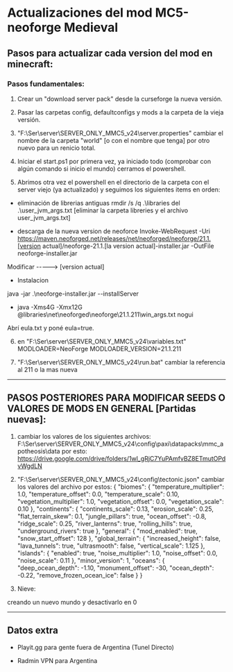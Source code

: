 # Actualizaciones del mod MC5-neoforge Medieval

## Pasos para actualizar cada version del mod en minecraft:


### Pasos fundamentales:
1. Crear un "download server pack" desde la curseforge la nueva versión.

2. Pasar las carpetas config, defaultconfigs y mods a la carpeta de la vieja versión.

3. "F:\Ser\server\SERVER_ONLY_MMC5_v24\server.properties" cambiar el nombre de la carpeta "world" [o con el nombre que tenga] por otro nuevo para un renicio total.

4. Iniciar el start.ps1 por primera vez, ya iniciado todo (comprobar con algún comando si inicio el mundo) cerramos el powershell.

5. Abrimos otra vez el powershell en el directorio de la carpeta con el server viejo (ya actualizado) y seguimos los siguientes items en orden:

- eliminación de librerias antiguas rmdir /s /q .\libraries del .\user_jvm_args.txt
[eliminar la carpeta libreries y el archivo user_jvm_args.txt]

- descarga de la nueva version de neoforce
Invoke-WebRequest -Uri https://maven.neoforged.net/releases/net/neoforged/neoforge/21.1.[version actual]/neoforge-21.1.[la version actual]-installer.jar -OutFile neoforge-installer.jar

Modificar -----> [version actual]

- Instalacion

java -jar .\neoforge-installer.jar --installServer


- java -Xms4G -Xmx12G @libraries\net\neoforged\neoforge\21.1.211\win_args.txt nogui

Abrí eula.txt y poné eula=true. 

6. en "F:\Ser\server\SERVER_ONLY_MMC5_v24\variables.txt" 
MODLOADER=NeoForge
MODLOADER_VERSION=21.1.211

7. "F:\Ser\server\SERVER_ONLY_MMC5_v24\run.bat"
cambiar la referencia al 211 o la mas nueva

--- 

## PASOS POSTERIORES PARA MODIFICAR SEEDS O VALORES DE MODS EN GENERAL [Partidas nuevas]:

1. cambiar los valores de los siguientes archivos:
F:\Ser\server\SERVER_ONLY_MMC5_v24\config\paxi\datapacks\mmc_apotheosis\data
por esto:
https://drive.google.com/drive/folders/1wl_gRjC7YuPAmfvBZ8ETmutOPdvWgdLN

2. "F:\Ser\server\SERVER_ONLY_MMC5_v24\config\tectonic.json"
cambiar los valores del archivo por estos:
{
  "biomes": {
    "temperature_multiplier": 1.0,
    "temperature_offset": 0.0,
    "temperature_scale": 0.10,
    "vegetation_multiplier": 1.0,
    "vegetation_offset": 0.0,
    "vegetation_scale": 0.10
  },
  "continents": {
    "continents_scale": 0.13,
    "erosion_scale": 0.25,
    "flat_terrain_skew": 0.1,
    "jungle_pillars": true,
    "ocean_offset": -0.8,
    "ridge_scale": 0.25,
    "river_lanterns": true,
    "rolling_hills": true,
    "underground_rivers": true
  },
  "general": {
    "mod_enabled": true,
    "snow_start_offset": 128
  },
  "global_terrain": {
    "increased_height": false,
    "lava_tunnels": true,
    "ultrasmooth": false,
    "vertical_scale": 1.125
  },
  "islands": {
    "enabled": true,
    "noise_multiplier": 1.0,
    "noise_offset": 0.0,
    "noise_scale": 0.11
  },
  "minor_version": 1,
  "oceans": {
    "deep_ocean_depth": -1.10,
    "monument_offset": -30,
    "ocean_depth": -0.22,
    "remove_frozen_ocean_ice": false
  }
}

3. Nieve:

creando un nuevo mundo y desactivarlo en 0

---

## Datos extra

- Playit.gg para gente fuera de Argentina (Tunel Directo)

- Radmin VPN para Argentina
